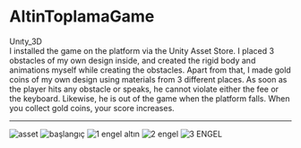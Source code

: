 # AltinToplamaGame
Unıty_3D <br>
I installed the game on the platform via the Unity Asset Store. I placed 3 obstacles of my own design inside, and created the rigid body and animations myself while creating the obstacles. Apart from that, I made gold coins of my own design using materials from 3 different places. As soon as the player hits any obstacle or speaks, he cannot violate either the fee or the keyboard. Likewise, he is out of the game when the platform falls. When you collect gold coins, your score increases. <br><hr>
![asset](https://github.com/bnurmnkn/AltinToplamaGame/assets/94225615/26fb3065-5d5f-4b64-80e2-6de691ae0fac)
![başlangıç](https://github.com/bnurmnkn/AltinToplamaGame/assets/94225615/a69bce30-ebe0-4898-bdb3-811b3368a814)
![1  engel altın](https://github.com/bnurmnkn/AltinToplamaGame/assets/94225615/1ffee762-a7c3-4ed3-98c9-a82435d527f2)
![2 engel](https://github.com/bnurmnkn/AltinToplamaGame/assets/94225615/65df22bc-4a0b-4358-b6db-f3e8c76290c9)
![3 ENGEL](https://github.com/bnurmnkn/AltinToplamaGame/assets/94225615/39a3290c-7026-4e65-8c62-406c968888e4)
